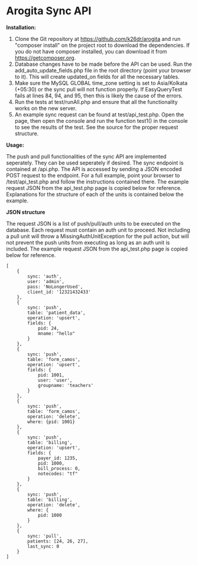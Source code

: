 Arogita Sync API
=============================

**Installation:**

1) Clone the Git repository at https://github.com/k26dr/arogita and run "composer install" on the project root to download the dependencies. If you do not have composer installed, you can download it from https://getcomposer.org.  
2) Database changes have to be made before the API can be used. Run the add_auto_update_fields.php file in the root directory (point your browser to it). This will create updated_on fields for all the necessary tables.  
3) Make sure the MySQL GLOBAL time_zone setting is set to Asia/Kolkata (+05:30) or the sync pull will not function properly. If EasyQueryTest fails at lines 84, 94, and 95, then this is likely the cause of the errors.  
4) Run the tests at test/runAll.php and ensure that all the functionality works on the new server.  
5) An example sync request can be found at test/api_test.php. Open the page, then open the console and run the function test1() in the console to see the results of the test. See the source for the proper request structure.   


**Usage:**  
  
  The push and pull functionalities of the sync API are implemented seperately. They can be used seperately if desired. The sync endpoint is contained at /api.php. The API is accessed by sending a JSON encoded POST request to the endpoint. For a full example, point your browser to /test/api_test.php and follow the instructions contained there. The example request JSON from the api_test.php page is copied below for reference.   Explanations for the structure of each of the units is contained below the example.
  
**JSON structure**  
  
  The request JSON is a list of push/pull/auth units to be executed on the database. Each request must contain an auth unit to proceed. Not including a pull unit will throw a MissingAuthUnitException for the pull action, but will not prevent the push units from executing as long as an auth unit is included. The example request JSON from the api_test.php page is copied below for reference. 
  
  
```
[
    {
        sync: 'auth',
        user: 'admin',
        pass: 'NoLongerUsed',
        client_id: '12321432433'
    },
    {
        sync: 'push',
        table: 'patient_data',
        operation: 'upsert',
        fields: {
            pid: 24,
            mname: "hello"
        }
    },
    {
        sync: 'push',
        table: 'form_camos',
        operation: 'upsert',
        fields: {
            pid: 1001,
            user: 'user',
            groupname: 'teachers'
        }
    },
    {
        sync: 'push',
        table: 'form_camos',
        operation: 'delete',
        where: {pid: 1001}
    },
    {
        sync: 'push',
        table: 'billing',
        operation: 'upsert',
        fields: {
            payer_id: 1235,
            pid: 1000,
            bill_process: 0,
            notecodes: "tf"
        }
    },
    {
        sync: 'push',
        table: 'billing',
        operation: 'delete',
        where: {
            pid: 1000
        }
    },
    {
        sync: 'pull',
        patients: [24, 26, 27],
        last_sync: 0
    }
]
```
  

